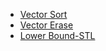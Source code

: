 * [Vector Sort](https://www.hackerrank.com/challenges/vector-sort/problem?isFullScreen=false)
* [Vector Erase](https://www.hackerrank.com/challenges/vector-erase/problem?isFullScreen=true)
* [Lower Bound-STL](https://www.hackerrank.com/challenges/cpp-lower-bound/problem?isFullScreen=true)
